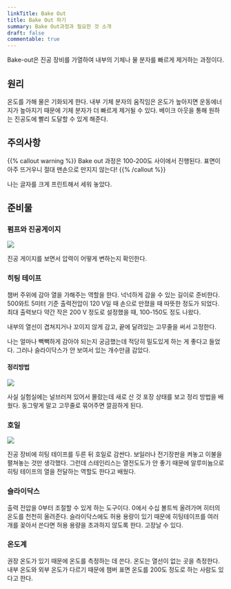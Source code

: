 ```yaml
---
linkTitle: Bake Out
title: Bake Out 하기
summary: Bake Out과정과 필요한 것 소개
draft: false
commentable: true
---
```


Bake-out은 진공 장비를 가열하여 내부의 기체나 물 분자를 빠르게 제거하는 과정이다.

<!--more-->

## 원리

온도를 가해 물은 기화되게 한다. 내부 기체 분자의 움직임은 온도가 높아지면 운동에너지가 높아지기 때문에 기체 분자가 더 빠르게 제거될 수 있다. 베이크 아웃을 통해 원하는 진공도에 빨리 도달할 수 있게 해준다.

## 주의사항

{{% callout warning %}}
Bake out 과정은 100-200도 사이에서 진행된다. 표면이 아주 뜨거우니 절대 맨손으로 만지지 않는다!
{{% /callout %}}

나는 글자를 크게 프린트해서 세워 놓았다.

## 준비물

### 펌프와 진공게이지

![](/vacuum.jpg)

진공 게이지를 보면서 압력이 어떻게 변하는지 확인한다.

### 히팅 테이프

챔버 주위에 감아 열을 가해주는 역할을 한다. 넉넉하게 감을 수 있는 길이로 준비한다. 500와트 5미터 기준 출력전압이 120 V일 때 손으로 만졌을 때 따뜻한 정도가 되었다. 최대 출력보다 약간 작은 200 V 정도로 설정했을 때, 100-150도 정도 나왔다.

내부의 열선이 겹쳐지거나 꼬이지 않게 감고, 끝에 달려있는 고무줄을 써서 고정한다.

나는 얼마나 빽빽하게 감아야 되는지 궁금했는데 적당히 밀도있게 하는 게 좋다고 들었다. 그러나 슬라이닥스가 안 보여서 있는 개수만큼 감았다.

#### 정리방법

![](/Heating_tape_01.jpg)

사실 실험실에는 널브러져 있어서 몰랐는데 새로 산 것 포장 상태를 보고 정리 방법을 배웠다. 동그랗게 말고 고무줄로 묶어주면 깔끔하게 된다.

### 호일

![](/foil_tape.jpg)

진공 장비에 히팅 테이프를 두른 뒤 호일로 감싼다. 보일러나 전기장판을 켜놓고 이불을 펼쳐놓는 것만 생각했다. 그런데 스테인리스는 열전도도가 안 좋기 때문에 알루미늄으로 히팅 테이프의 열을 전달하는 역할도 한다고 배웠다.

### 슬라이닥스

출력 전압을 0부터 조절할 수 있게 하는 도구이다. 0에서 수십 볼트씩 올려가며 히터의 온도를 천천히 올려준다. 슬라이닥스에도 허용 용량이 있기 때문에 히팅테이프를 여러 개를 꽂아서 쓴다면 허용 용량을 초과하지 않도록 한다. 고장날 수 있다.

### 온도계

권장 온도가 있기 때문에 온도를 측정하는 데 쓴다. 온도는 열선이 없는 곳을 측정한다. 내부 온도와 외부 온도가 다르기 때문에 챔버 표면 온도를 200도 정도로 하는 사람도 있다고 한다.
